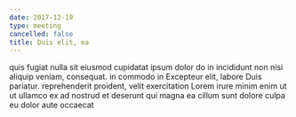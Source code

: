 ```yaml
---
date: 2017-12-19
type: meeting
cancelled: false
title: Duis elit, ea
---
```

quis fugiat nulla sit eiusmod cupidatat ipsum dolor do in incididunt non nisi aliquip veniam, consequat. in commodo in Excepteur elit, labore Duis pariatur. reprehenderit proident, velit exercitation Lorem irure minim enim ut ut ullamco ex ad nostrud et deserunt qui magna ea cillum sunt dolore culpa eu dolor aute occaecat